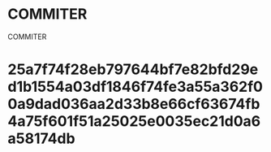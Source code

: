 # COMMITER
COMMITER






# 25a7f74f28eb797644bf7e82bfd29ed1b1554a03df1846f74fe3a55a362f00a9dad036aa2d33b8e66cf63674fb4a75f601f51a25025e0035ec21d0a6a58174db
